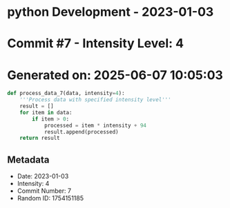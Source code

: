 ﻿# python Development - 2023-01-03
# Commit #7 - Intensity Level: 4
# Generated on: 2025-06-07 10:05:03
```python
def process_data_7(data, intensity=4):
    '''Process data with specified intensity level'''
    result = []
    for item in data:
        if item > 0:
            processed = item * intensity + 94
            result.append(processed)
    return result
```
## Metadata
- Date: 2023-01-03
- Intensity: 4
- Commit Number: 7
- Random ID: 1754151185
